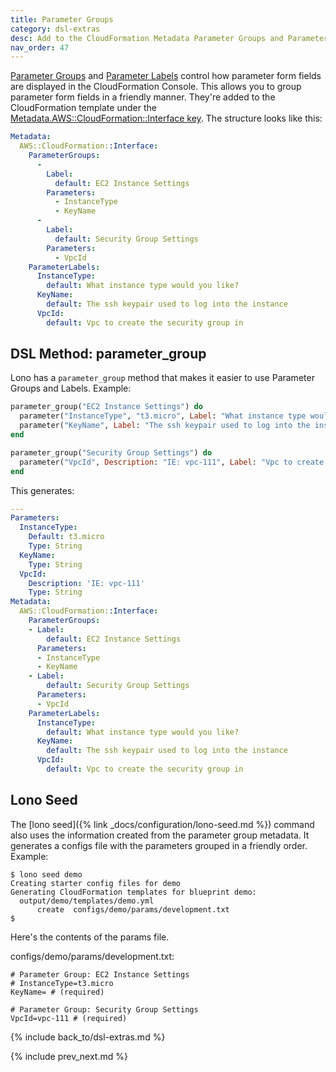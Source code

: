 ```yaml
---
title: Parameter Groups
category: dsl-extras
desc: Add to the CloudFormation Metadata Parameter Groups and Parameter Labels.
nav_order: 47
---
```


[Parameter Groups](https://docs.aws.amazon.com/AWSCloudFormation/latest/UserGuide/aws-properties-cloudformation-interface-parametergroup.html) and [Parameter Labels](https://docs.aws.amazon.com/AWSCloudFormation/latest/UserGuide/aws-properties-cloudformation-interface-parameterlabel.html) control how parameter form fields are displayed in the CloudFormation Console. This allows you to group parameter form fields in a friendly manner.  They're added to the CloudFormation template under the [Metadata.AWS::CloudFormation::Interface key](https://docs.aws.amazon.com/AWSCloudFormation/latest/UserGuide/aws-resource-cloudformation-interface.html). The structure looks like this:


```yaml
Metadata:
  AWS::CloudFormation::Interface:
    ParameterGroups:
      -
        Label:
          default: EC2 Instance Settings
        Parameters:
          - InstanceType
          - KeyName
      -
        Label:
          default: Security Group Settings
        Parameters:
          - VpcId
    ParameterLabels:
      InstanceType:
        default: What instance type would you like?
      KeyName:
        default: The ssh keypair used to log into the instance
      VpcId:
        default: Vpc to create the security group in
```

## DSL Method: parameter_group

Lono has a `parameter_group` method that makes it easier to use Parameter Groups and Labels. Example:

```ruby
parameter_group("EC2 Instance Settings") do
  parameter("InstanceType", "t3.micro", Label: "What instance type would you like?")
  parameter("KeyName", Label: "The ssh keypair used to log into the instance")
end

parameter_group("Security Group Settings") do
  parameter("VpcId", Description: "IE: vpc-111", Label: "Vpc to create the security group in")
end
```

This generates:

```yaml
---
Parameters:
  InstanceType:
    Default: t3.micro
    Type: String
  KeyName:
    Type: String
  VpcId:
    Description: 'IE: vpc-111'
    Type: String
Metadata:
  AWS::CloudFormation::Interface:
    ParameterGroups:
    - Label:
        default: EC2 Instance Settings
      Parameters:
      - InstanceType
      - KeyName
    - Label:
        default: Security Group Settings
      Parameters:
      - VpcId
    ParameterLabels:
      InstanceType:
        default: What instance type would you like?
      KeyName:
        default: The ssh keypair used to log into the instance
      VpcId:
        default: Vpc to create the security group in
```

## Lono Seed

The [lono seed]({% link _docs/configuration/lono-seed.md %}) command also uses the information created from the parameter group metadata. It generates a configs file with the parameters grouped in a friendly order.  Example:

    $ lono seed demo
    Creating starter config files for demo
    Generating CloudFormation templates for blueprint demo:
      output/demo/templates/demo.yml
          create  configs/demo/params/development.txt
    $

Here's the contents of the params file.

configs/demo/params/development.txt:

    # Parameter Group: EC2 Instance Settings
    # InstanceType=t3.micro
    KeyName= # (required)

    # Parameter Group: Security Group Settings
    VpcId=vpc-111 # (required)

{% include back_to/dsl-extras.md %}

{% include prev_next.md %}
